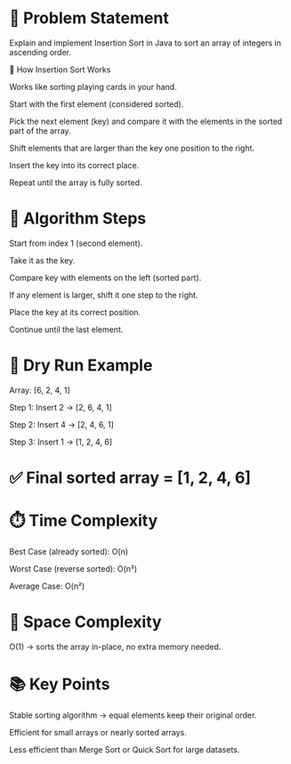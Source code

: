 # 📌 Problem Statement

Explain and implement Insertion Sort in Java to sort an array of integers in ascending order.

🔎 How Insertion Sort Works

Works like sorting playing cards in your hand.

Start with the first element (considered sorted).

Pick the next element (key) and compare it with the elements in the sorted part of the array.

Shift elements that are larger than the key one position to the right.

Insert the key into its correct place.

Repeat until the array is fully sorted.

# 🧩 Algorithm Steps

Start from index 1 (second element).

Take it as the key.

Compare key with elements on the left (sorted part).

If any element is larger, shift it one step to the right.

Place the key at its correct position.

Continue until the last element.

# 📝 Dry Run Example

Array: [6, 2, 4, 1]

Step 1: Insert 2 → [2, 6, 4, 1]

Step 2: Insert 4 → [2, 4, 6, 1]

Step 3: Insert 1 → [1, 2, 4, 6]

# ✅ Final sorted array = [1, 2, 4, 6]

# ⏱️ Time Complexity

Best Case (already sorted): O(n)

Worst Case (reverse sorted): O(n²)

Average Case: O(n²)

# 💾 Space Complexity

O(1) → sorts the array in-place, no extra memory needed.

# 📚 Key Points

Stable sorting algorithm → equal elements keep their original order.

Efficient for small arrays or nearly sorted arrays.

Less efficient than Merge Sort or Quick Sort for large datasets.